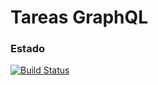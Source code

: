 # Tareas GraphQL

### Estado
[![Build Status](https://travis-ci.com/uqbar-project/eg-tareas-graphql.svg?branch=main)](https://travis-ci.com/uqbar-project/eg-tareas-graphql)

